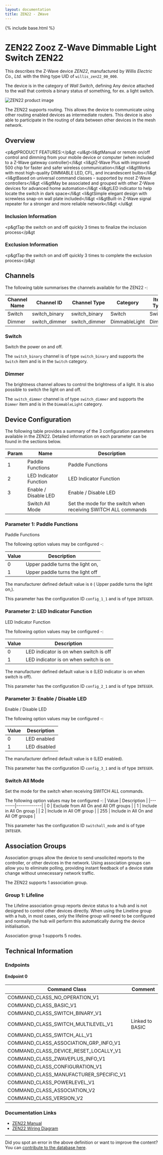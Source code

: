 ```yaml
---
layout: documentation
title: ZEN22 - ZWave
---
```


{% include base.html %}

# ZEN22 Zooz Z-Wave Dimmable Light Switch ZEN22
This describes the Z-Wave device *ZEN22*, manufactured by *Willis Electric Co., Ltd.* with the thing type UID of ```willis_zen22_00_000```.

The device is in the category of *Wall Switch*, defining Any device attached to the wall that controls a binary status of something, for ex. a light switch.

![ZEN22 product image](https://opensmarthouse.org/zwavedatabase/763/image/)


The ZEN22 supports routing. This allows the device to communicate using other routing enabled devices as intermediate routers.  This device is also able to participate in the routing of data between other devices in the mesh network.

## Overview

<p&gtPRODUCT FEATURES:</p&gt <ul&gt<li&gtManual or remote on/off control and dimming from your mobile device or computer (when included to a Z-Wave gateway controller)</li&gt <li&gtZ-Wave Plus with improved 500 chip for faster and safer wireless communication</li&gt <li&gtWorks with most high-quality DIMMABLE LED, CFL, and incandescent bulbs</li&gt <li&gtBased on universal command classes - supported by most Z-Wave controllers</li&gt <li&gtMay be associated and grouped with other Z-Wave devices for advanced home automation</li&gt <li&gtLED indicator to help locate the switch in dark space</li&gt <li&gtSimple elegant design with screwless snap-on wall plate included</li&gt <li&gtBuilt-in Z-Wave signal repeater for a stronger and more reliable network</li&gt </ul&gt

### Inclusion Information

<p&gtTap the switch on and off quickly 3 times to finalize the inclusion process</p&gt

### Exclusion Information

<p&gtTap the switch on and off quickly 3 times to complete the exclusion process</p&gt

## Channels

The following table summarises the channels available for the ZEN22 -:

| Channel Name | Channel ID | Channel Type | Category | Item Type |
|--------------|------------|--------------|----------|-----------|
| Switch | switch_binary | switch_binary | Switch | Switch | 
| Dimmer | switch_dimmer | switch_dimmer | DimmableLight | Dimmer | 

### Switch
Switch the power on and off.

The ```switch_binary``` channel is of type ```switch_binary``` and supports the ```Switch``` item and is in the ```Switch``` category.

### Dimmer
The brightness channel allows to control the brightness of a light.
            It is also possible to switch the light on and off.

The ```switch_dimmer``` channel is of type ```switch_dimmer``` and supports the ```Dimmer``` item and is in the ```DimmableLight``` category.



## Device Configuration

The following table provides a summary of the 3 configuration parameters available in the ZEN22.
Detailed information on each parameter can be found in the sections below.

| Param | Name  | Description |
|-------|-------|-------------|
| 1 | Paddle Functions | Paddle Functions |
| 2 | LED Indicator Function | LED Indicator Function |
| 3 | Enable / Disable LED | Enable / Disable LED |
|  | Switch All Mode | Set the mode for the switch when receiving SWITCH ALL commands |

### Parameter 1: Paddle Functions

Paddle Functions

The following option values may be configured -:

| Value  | Description |
|--------|-------------|
| 0 | Upper paddle turns the light on, |
| 1 | Upper paddle turns the light off |

The manufacturer defined default value is ```0``` ( Upper paddle turns the light on,).

This parameter has the configuration ID ```config_1_1``` and is of type ```INTEGER```.


### Parameter 2: LED Indicator Function

LED Indicator Function

The following option values may be configured -:

| Value  | Description |
|--------|-------------|
| 0 | LED indicator is on when switch is off |
| 1 | LED indicator is on when switch is on |

The manufacturer defined default value is ```0``` (LED indicator is on when switch is off).

This parameter has the configuration ID ```config_2_1``` and is of type ```INTEGER```.


### Parameter 3: Enable / Disable LED

Enable / Disable LED

The following option values may be configured -:

| Value  | Description |
|--------|-------------|
| 0 | LED enabled |
| 1 | LED disabled |

The manufacturer defined default value is ```0``` (LED enabled).

This parameter has the configuration ID ```config_3_1``` and is of type ```INTEGER```.

### Switch All Mode

Set the mode for the switch when receiving SWITCH ALL commands.

The following option values may be configured -:
| Value  | Description |
|--------|-------------|
| 0 | Exclude from All On and All Off groups |
| 1 | Include in All On group |
| 2 | Include in All Off group |
| 255 | Include in All On and All Off groups |

This parameter has the configuration ID ```switchall_mode``` and is of type ```INTEGER```.


## Association Groups

Association groups allow the device to send unsolicited reports to the controller, or other devices in the network. Using association groups can allow you to eliminate polling, providing instant feedback of a device state change without unnecessary network traffic.

The ZEN22 supports 1 association group.

### Group 1: Lifeline

The Lifeline association group reports device status to a hub and is not designed to control other devices directly. When using the Lineline group with a hub, in most cases, only the lifeline group will need to be configured and normally the hub will perform this automatically during the device initialisation.

Association group 1 supports 5 nodes.

## Technical Information

### Endpoints

#### Endpoint 0

| Command Class | Comment |
|---------------|---------|
| COMMAND_CLASS_NO_OPERATION_V1| |
| COMMAND_CLASS_BASIC_V1| |
| COMMAND_CLASS_SWITCH_BINARY_V1| |
| COMMAND_CLASS_SWITCH_MULTILEVEL_V1| Linked to BASIC|
| COMMAND_CLASS_SWITCH_ALL_V1| |
| COMMAND_CLASS_ASSOCIATION_GRP_INFO_V1| |
| COMMAND_CLASS_DEVICE_RESET_LOCALLY_V1| |
| COMMAND_CLASS_ZWAVEPLUS_INFO_V1| |
| COMMAND_CLASS_CONFIGURATION_V1| |
| COMMAND_CLASS_MANUFACTURER_SPECIFIC_V1| |
| COMMAND_CLASS_POWERLEVEL_V1| |
| COMMAND_CLASS_ASSOCIATION_V2| |
| COMMAND_CLASS_VERSION_V2| |

### Documentation Links

* [ZEN22 Manual](https://opensmarthouse.org/zwavedatabase/763/zooz-z-wave-plus-dimmer-switch-zen22-ver2-manual.pdf)
* [ZEN22 Wiring Diagram](https://opensmarthouse.org/zwavedatabase/763/zooz-z-wave-plus-dimmer-switch-zen22-ver2-3-way-diagrams.pdf)

---

Did you spot an error in the above definition or want to improve the content?
You can [contribute to the database here](https://opensmarthouse.org/zwavedatabase/763).
